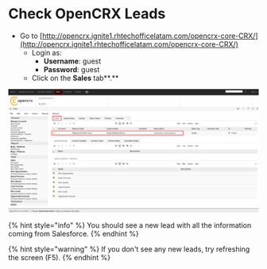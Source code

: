 # Check OpenCRX Leads

* Go to [http://opencrx.ignite1.rhtechofficelatam.com/opencrx-core-CRX/](http://opencrx.ignite1.rhtechofficelatam.com/opencrx-core-CRX/)
  * Login as:
    * **Username**: guest
    * **Password**: guest
  * Click on the **Sales** tab**.**

![](../../.gitbook/assets/image%20%2883%29.png)

{% hint style="info" %}
You should see a new lead with all the information coming from Salesforce.
{% endhint %}

{% hint style="warning" %}
If you don't see any new leads, try refreshing the screen \(F5\).
{% endhint %}



